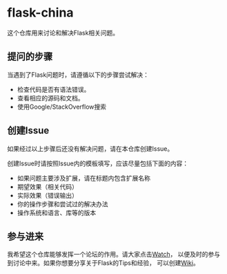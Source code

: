 # flask-china
这个仓库用来讨论和解决Flask相关问题。

## 提问的步骤

当遇到了Flask问题时，请遵循以下的步骤尝试解决：
* 检查代码是否有语法错误。
* 查看相应的源码和文档。
* 使用Google/StackOverflow搜索

## 创建Issue

如果经过以上步骤后还没有解决问题，请在本仓库创建Issue。

创建Issue时请按照Issue内的模板填写，应该尽量包括下面的内容：

* 如果问题主要涉及扩展，请在标题内包含扩展名称
* 期望效果（相关代码）
* 实际效果（错误输出）
* 你的操作步骤和尝试过的解决办法
* 操作系统和语言、库等的版本

## 参与进来

我希望这个仓库能够发挥一个论坛的作用。请大家点击[Watch](https://github.com/greyli/flask-china/subscription)，
以便及时的参与到讨论中来。如果你想要分享关于Flask的Tips和经验，
可以创建[Wiki](https://github.com/greyli/flask-china/wiki)。
